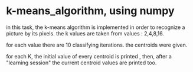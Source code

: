 # k-means_algorithm, using numpy
in this task, the k-means algorithm is implemented in order to recognize a picture by its pixels. 
the k values are taken from values : 2,4,8,16. 

for each value there are 10 classifying iterations. the centroids were given.

for each K, the initial value of every centroid is printed , then, after a "learning session" the current centroid values are printed too.
